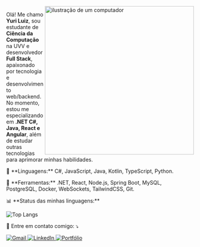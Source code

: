 <img src="https://raw.githubusercontent.com/MicaelliMedeiros/micaellimedeiros/master/image/computer-illustration.png" alt="ilustração de um computador" min-width="400px" max-width="400px" width="400px" align="right">

<p align="left"> 
  Olá! Me chamo <strong>Yuri Luiz</strong>, sou estudante de <strong>Ciência da Computação</strong> na UVV e desenvolvedor <strong>Full Stack</strong>, apaixonado por tecnologia e desenvolvimento web/backend. No momento, estou me especializando em <strong>.NET C#, Java, React e Angular</strong>, além de estudar outras tecnologias para aprimorar minhas habilidades.
</p>

<p align="left">
  🦄 **Linguagens:** C#, JavaScript, Java, Kotlin, TypeScript, Python.
</p>

<p align="left">
  💼 **Ferramentas:** .NET, React, Node.js, Spring Boot, MySQL, PostgreSQL, Docker, WebSockets, TailwindCSS, Git.
</p>

<p align="left">
  📊 **Status das minhas linguagens:**  
</p>

<p align="left">
  <img src="https://github-readme-stats.vercel.app/api/top-langs/?username=yuuhLKT&layout=compact&langs_count=6&theme=radical" alt="Top Langs"/>
</p>

<p align="left">
  💌 Entre em contato comigo: ⤵️
</p>

<p align="left">
  <a href="mailto:yuri.luizkt@gmail.com" title="Gmail">
    <img src="https://img.shields.io/badge/-Gmail-FF0000?style=flat-square&labelColor=FF0000&logo=gmail&logoColor=white" alt="Gmail"/>
  </a>
  <a href="https://www.linkedin.com/in/yurilkt/" title="LinkedIn">
    <img src="https://img.shields.io/badge/-Linkedin-0e76a8?style=flat-square&logo=Linkedin&logoColor=white" alt="LinkedIn"/>
  </a>
  <a href="https://portifolio-phi-lyart.vercel.app/" title="Portfólio">
    <img src="https://img.shields.io/badge/-Portfólio-000000?style=flat-square&labelColor=000000&logo=vercel&logoColor=white" alt="Portfólio"/>
  </a>
</p>
